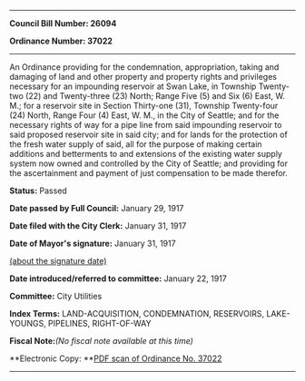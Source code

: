 

********

**Council Bill Number: 26094**
   
**Ordinance Number: 37022**
********

 An Ordinance providing for the condemnation, appropriation, taking and damaging of land and other property and property rights and privileges necessary for an impounding reservoir at Swan Lake, in Township Twenty-two (22) and Twenty-three (23) North; Range Five (5) and Six (6) East, W. M.; for a reservoir site in Section Thirty-one (31), Township Twenty-four (24) North, Range Four (4) East, W. M., in the City of Seattle; and for the necessary rights of way for a pipe line from said impounding reservoir to said proposed reservoir site in said city; and for lands for the protection of the fresh water supply of said, all for the purpose of making certain additions and betterments to and extensions of the existing water supply system now owned and controlled by the City of Seattle; and providing for the ascertainment and payment of just compensation to be made therefor.

**Status:** Passed
   
**Date passed by Full Council:** January 29, 1917
   
**Date filed with the City Clerk:** January 31, 1917
   
**Date of Mayor's signature:** January 31, 1917
   
[(about the signature date)](/~public/approvaldate.htm)
   
   
   
**Date introduced/referred to committee:** January 22, 1917
   
**Committee:** City Utilities
   
   
**Index Terms:** LAND-ACQUISITION, CONDEMNATION, RESERVOIRS, LAKE-YOUNGS, PIPELINES, RIGHT-OF-WAY

**Fiscal Note:**_(No fiscal note available at this time)_

**Electronic Copy: **[PDF scan of Ordinance No. 37022](/~archives/Ordinances/Ord_37022.pdf)

********

